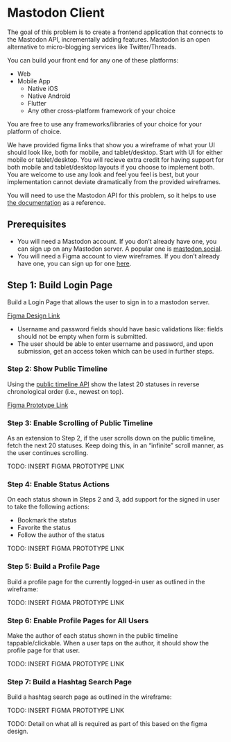 # Mastodon Client

The goal of this problem is to create a frontend application that connects to the Mastodon API, incrementally adding features. Mastodon is an open alternative to micro-blogging services like Twitter/Threads.

You can build your front end for any one of these platforms:

- Web
- Mobile App
  - Native iOS
  - Native Android
  - Flutter
  - Any other cross-platform framework of your choice

You are free to use any frameworks/libraries of your choice for your platform of choice.

We have provided figma links that show you a wireframe of what your UI should look like, both for mobile, and tablet/desktop. Start with UI for either mobile or tablet/desktop. You will recieve extra credit for having support for both mobile and tablet/desktop layouts if you choose to implement both. You are welcome to use any look and feel you feel is best, but your implementation cannot deviate dramatically from the provided wireframes.

You will need to use the Mastodon API for this problem, so it helps to use [the documentation](https://docs.joinmastodon.org/client/intro/) as a reference.

## Prerequisites

- You will need a Mastodon account. If you don’t already have one, you can sign up on any Mastodon server. A popular one is [mastodon.social](https://mastodon.social/auth/sign_up).
- You will need a Figma account to view wireframes. If you don’t already have one, you can sign up for one [here](https://www.figma.com).

## Step 1: Build Login Page

Build a Login Page that allows the user to sign in to a mastodon server.

[Figma Design Link](https://www.figma.com/design/GA5PmY5BntP8KKcJ6WjY1d/Recruitment-Designs?node-id=3-2071&t=35hcrkq3jWlsWAeY-4)

- Username and password fields should have basic validations like: fields should not be empty when form is submitted.
- The user should be able to enter username and password, and upon submission, get an access token which can be used in further steps.

### Step 2: Show Public Timeline

Using the [public timeline API](https://docs.joinmastodon.org/methods/timelines/#public) show the latest 20 statuses in reverse chronological order (i.e., newest on top).

[Figma Prototype Link](https://www.figma.com/design/GA5PmY5BntP8KKcJ6WjY1d/Recruitment-Designs?node-id=1-161415&t=35hcrkq3jWlsWAeY-4)

### Step 3: Enable Scrolling of Public Timeline

As an extension to Step 2, if the user scrolls down on the public timeline, fetch the next 20 statuses. Keep doing this, in an “infinite” scroll manner, as the user continues scrolling.

TODO: INSERT FIGMA PROTOTYPE LINK

### Step 4: Enable Status Actions

On each status shown in Steps 2 and 3, add support for the signed in user to take the following actions:

- Bookmark the status
- Favorite the status
- Follow the author of the status

TODO: INSERT FIGMA PROTOTYPE LINK

### Step 5: Build a Profile Page

Build a profile page for the currently logged-in user as outlined in the wireframe:

TODO: INSERT FIGMA PROTOTYPE LINK

### Step 6: Enable Profile Pages for All Users

Make the author of each status shown in the public timeline tappable/clickable. When a user taps on the author, it should show the profile page for that user.

TODO: INSERT FIGMA PROTOTYPE LINK

### Step 7: Build a Hashtag Search Page

Build a hashtag search page as outlined in the wireframe:

TODO: INSERT FIGMA PROTOTYPE LINK

TODO: Detail on what all is required as part of this based on the figma design.
